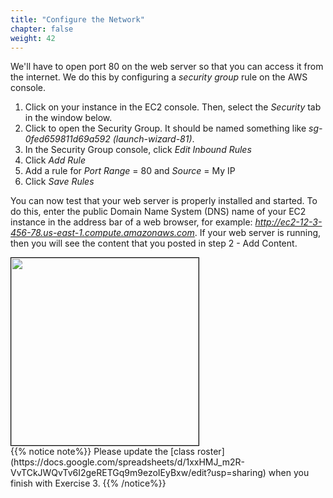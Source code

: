 ```yaml
---
title: "Configure the Network"
chapter: false
weight: 42
---
```


We'll have to open port 80 on the web server so that you can access it from the internet. 
We do this by configuring a _security group_ rule on the AWS console.

1. Click on your instance in the EC2 console. Then, select the _Security_ tab in the window below.
2. Click to open the Security Group. It should be named something like _sg-0fed659811d69a592 (launch-wizard-81)_.
3. In the Security Group console, click _Edit Inbound Rules_
4. Click _Add Rule_
5. Add a rule for _Port Range_ = 80 and _Source_ = My IP
6. Click _Save Rules_

You can now test that your web server is properly installed and 
started. To do this, enter 
the public Domain Name System (DNS) name of your EC2 instance in the 
address bar of 
a web browser, for example: _http://ec2-12-3-456-78.us-east-1.compute.amazonaws.com_. If 
your web server is running, then you will see the content that you posted in
step 2 - Add Content.

<img src="/images/test_page_from_internet.png" height=300 style="border: 1px solid #000000">
<br>
{{% notice note%}}
Please update the [class roster](https://docs.google.com/spreadsheets/d/1xxHMJ_m2R-VvTCkJWQvTv6I2geRETGq9m9ezoIEyBxw/edit?usp=sharing) when you finish with Exercise 3.
{{% /notice%}}


